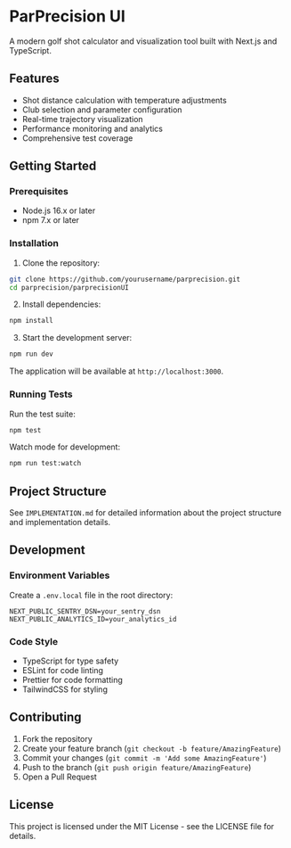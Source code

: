 # ParPrecision UI

A modern golf shot calculator and visualization tool built with Next.js and TypeScript.

## Features

- Shot distance calculation with temperature adjustments
- Club selection and parameter configuration
- Real-time trajectory visualization
- Performance monitoring and analytics
- Comprehensive test coverage

## Getting Started

### Prerequisites

- Node.js 16.x or later
- npm 7.x or later

### Installation

1. Clone the repository:
```bash
git clone https://github.com/yourusername/parprecision.git
cd parprecision/parprecisionUI
```

2. Install dependencies:
```bash
npm install
```

3. Start the development server:
```bash
npm run dev
```

The application will be available at `http://localhost:3000`.

### Running Tests

Run the test suite:
```bash
npm test
```

Watch mode for development:
```bash
npm run test:watch
```

## Project Structure

See `IMPLEMENTATION.md` for detailed information about the project structure and implementation details.

## Development

### Environment Variables

Create a `.env.local` file in the root directory:

```env
NEXT_PUBLIC_SENTRY_DSN=your_sentry_dsn
NEXT_PUBLIC_ANALYTICS_ID=your_analytics_id
```

### Code Style

- TypeScript for type safety
- ESLint for code linting
- Prettier for code formatting
- TailwindCSS for styling

## Contributing

1. Fork the repository
2. Create your feature branch (`git checkout -b feature/AmazingFeature`)
3. Commit your changes (`git commit -m 'Add some AmazingFeature'`)
4. Push to the branch (`git push origin feature/AmazingFeature`)
5. Open a Pull Request

## License

This project is licensed under the MIT License - see the LICENSE file for details.
